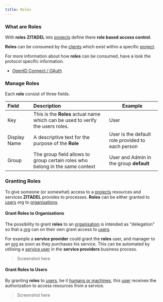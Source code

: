 ```yaml
---
title: Roles
---
```


### What are Roles

With **roles** **ZITADEL** lets [projects](administrate#projects) define there **role based access control**.

**Roles** can be consumed by the [clients](administrate#clients) which exist within a specific [project](administrate#projects).

For more information about how **roles** can be consumed, have a look the protocol specific information.

- [OpenID Connect / OAuth](integrate#How_to_consume_authorizations_in_your_application_or_service)

### Manage Roles

Each **role** consist of three fields.

| Field        | Description                                                                  | Example                                          |
|:-------------|:-----------------------------------------------------------------------------|--------------------------------------------------|
| Key          | This is the **Roles** actual name which can be used to verify the users roles.                                            | User                                             |
| Display Name | A descriptive text for the purpose of the **Role**                           | User is the default role provided to each person |
| Group        | The group field allows to group certain roles who belong in the same context | User and Admin in the group **default**          |

### Granting Roles

To give someone (or somewhat) access to a [projects](administrate#projects) resources and services **ZITADEL** provides to processes. **Roles** can be either granted to [users](administrate#Users) org to [organisations](administrate#Organisations).

#### Grant Roles to Organisations

The possibility to grant **roles** to an [organisation](administrate#Organisations) is intended as "delegation" so that a [org](administrate#Organisations) can on their own grant access to [users](administrate#Users).

For example a **service provider** could grant the **roles** user, and manager to an [org](administrate#Organisations) as soon as they purchases his service. This can be automated by utilising a [service user](administrate#Manage_Service_Users) in the **service providers** business process.

> Screenshot here

#### Grant Roles to Users

By granting **roles** to [users](administrate#Users), be it [humans or machines](administrate#Human_vs_Service_Users), this [user](administrate#Users) receives the authorization to access resources from a service.

> Screenshot here
